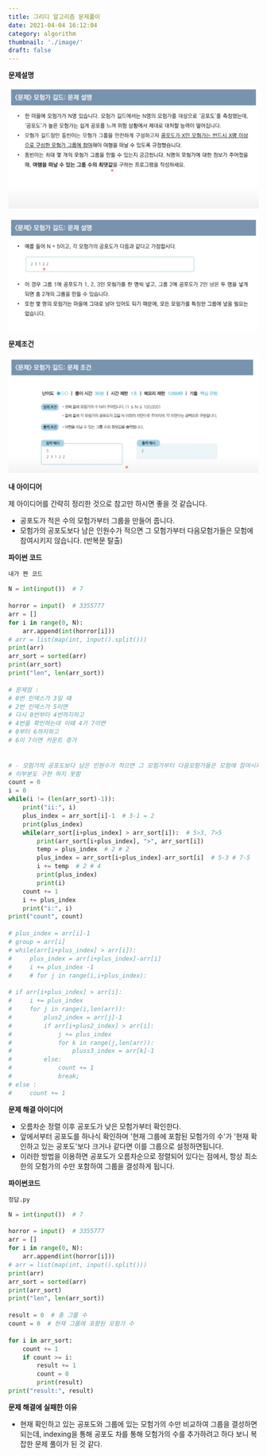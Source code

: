 ```yaml
---
title: 그리디 알고리즘 문제풀이
date: 2021-04-04 16:12:04
category: algorithm
thumbnail: './image/'
draft: false
---
```


**문제설명**

![ex_screenshot](./image/4_1.png)

![ex_screenshot](./image/4_2.png)

**문제조건**

![ex_screenshot](./image/4_3.png)

**내 아이디어**

제 아이디어를 간략히 정리한 것으로 참고만 하시면 좋을 것 같습니다.

- 공포도가 적은 수의 모험가부터 그룹을 만들어 줍니다.
- 모험가의 공포도보다 남은 인원수가 적으면 그 모험가부터 다음모험가들은 모험에 참여시키지 않습니다. (반복문 탈출)

**파이썬 코드**

`내가 짠 코드`

```python
N = int(input())  # 7

horror = input()  # 3355777
arr = []
for i in range(0, N):
    arr.append(int(horror[i]))
# arr = list(map(int, input().split()))
print(arr)
arr_sort = sorted(arr)
print(arr_sort)
print("len", len(arr_sort))

# 문제점 :
# 0번 인덱스가 3일 떄
# 2번 인덱스가 5이면
# 다시 0번부터 4번까지하고
# 4번을 확인하는데 이떄 4가 7이면
# 0부터 6까지하고
# 6이 7이면 카운트 증가


# - 모험가의 공포도보다 남은 인원수가 적으면 그 모험가부터 다음모험가들은 모험에 참여시키지 않습니다. (반복문 탈출)
# 이부분도 구현 하지 못함
count = 0
i = 0
while(i != (len(arr_sort)-1)):
    print("ii:", i)
    plus_index = arr_sort[i]-1  # 3-1 = 2
    print(plus_index)
    while(arr_sort[i+plus_index] > arr_sort[i]):  # 5>3, 7>5
        print(arr_sort[i+plus_index], ">", arr_sort[i])
        temp = plus_index  # 2 # 2
        plus_index = arr_sort[i+plus_index]-arr_sort[i]  # 5-3 # 7-5
        i += temp  # 2 # 4
        print(plus_index)
        print(i)
    count += 1
    i += plus_index
    print("i:", i)
print("count", count)

# plus_index = arr[i]-1
# group = arr[i]
# while(arr[i+plus_index] > arr[i]):
#     plus_index = arr[i+plus_index]-arr[i]
#     i += plus_index -1
#     # for j in range(i,i+plus_index):

# if arr[i+plus_index] > arr[i]:
#     i += plus_index
#     for j in range(i,len(arr)):
#         plus2_index = arr[j]-1
#         if arr[i+plus2_index] > arr[i]:
#             j += plus_index
#             for k in range(j,len(arr)):
#                 pluss3_index = arr[k]-1
#         else:
#             count += 1
#             break;
# else :
#     count += 1
```

**문제 해결 아이디어**

- 오름차순 정렬 이후 공포도가 낮은 모험가부터 확인한다.
- 앞에서부터 공포도를 하나식 확인하며 '현재 그룹에 포함된 모험가의 수'가 '현재 확인하고 있는 공포도'보다 크거나 같다면 이를 그룹으로 설정하면됩니다.
- 이러한 방법을 이용하면 공포도가 오름차순으로 정렬되어 있다는 점에서, 항상 최소한의 모험가의 수만 포함하여 그룹을 결성하게 됩니다.

**파이썬코드**

`정답.py`

```python
N = int(input())  # 7

horror = input()  # 3355777
arr = []
for i in range(0, N):
    arr.append(int(horror[i]))
# arr = list(map(int, input().split()))
print(arr)
arr_sort = sorted(arr)
print(arr_sort)
print("len", len(arr_sort))

result = 0  # 총 그룹 수
count = 0  # 현재 그룹에 포함된 모험가 수

for i in arr_sort:
    count += 1
    if count >= i:
        result += 1
        count = 0
        print(result)
print("result:", result)
```

**문제 해결에 실패한 이유**

- 현재 확인하고 있는 공포도와 그룹에 있는 모험가의 수만 비교하여 그룹을 결성하면 되는데, indexing을 통해 공포도 차를 통해 모험가의 수를 추가하려고 하다 보니 복잡한 문제 풀이가 된 것 같다.
